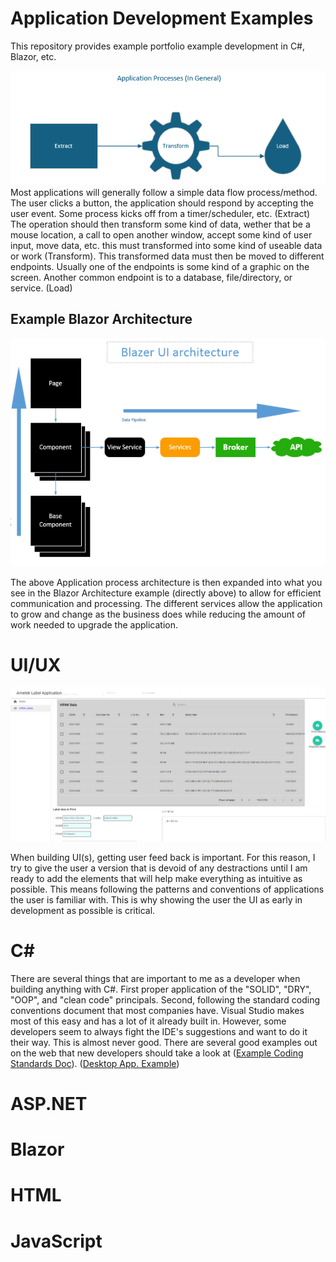 # Application Development Examples
This repository provides example portfolio example development in C#, Blazor, etc.

![Example Application process](https://github.com/makalkas/Portfolio_Development_Examples/blob/main/Images/2024-12-11%2018_42_56-Application%20Processes.vsdx%20-%20Visio%20Professional.png)
Most applications will generally follow a simple data flow process/method. 
The user clicks a button, the application should respond by accepting the user event. Some process kicks off from a timer/scheduler, etc. (Extract)
The operation should then transform some kind of data, wether that be a mouse location, a call to open another window, accept 
some kind of user input, move data, etc. this must transformed into some kind of useable data or work (Transform).
This transformed data must then be moved to different endpoints. Usually one of the endpoints is some kind of a graphic on the
screen. Another common endpoint is to a database, file/directory, or service. (Load)

## Example Blazor Architecture
![Blazor Architecture](https://github.com/makalkas/Portfolio_Development_Examples/blob/main/Images/Blazor%20Enterprise%20App%20Architechture.png)

The above Application process architecture is then expanded into what you see in the Blazor Architecture example (directly above) to allow for
efficient communication and processing. The different services allow the application to grow and change as the business does while reducing the
amount of work needed to upgrade the application.

# UI/UX

![Example Basic UI](https://github.com/makalkas/Portfolio_Development_Examples/blob/main/Images/UI-LabelApplication.png)

When building UI(s), getting user feed back is important. For this reason, I try to give the user a version that is devoid of any destractions until
I am ready to add the elements that will help make everything as intuitive as possible. This means following the patterns and conventions of applications
the user is familiar with. This is why showing the user the UI as early in development as possible is critical.

# C#

There are several things that are important to me as a developer when building anything with C#. First proper application of the "SOLID", "DRY", "OOP", and "clean code" principals.
Second, following the standard coding conventions document that most companies have. Visual Studio makes most of this easy and has a lot of it already built in. However, some
developers seem to always fight the IDE's suggestions and want to do it their way. This is almost never good. There are several good examples out on the web that new developers
should take a look at ([Example Coding Standards Doc](https://www.bing.com/ck/a?!&&p=8dc1353254b73e4bd13ddc75ec7fe7d1934baafae699e9a1a519b70c645e9ba9JmltdHM9MTczMzk2MTYwMA&ptn=3&ver=2&hsh=4&fclid=0cdd8e75-1f03-6755-337e-9a171e2f6605&psq=Example+C%23+coding+standards+document&u=a1aHR0cHM6Ly9hc3BibG9ncy5ibG9iLmNvcmUud2luZG93cy5uZXQvbWVkaWEvbGh1bnQvUHVibGljYXRpb25zL0NTaGFycCUyMENvZGluZyUyMFN0YW5kYXJkcy5wZGY&ntb=1)).
([Desktop App. Example](https://github.com/makalkas/MyCustomCalculator)) 

# ASP.NET

# Blazor

# HTML

# JavaScript


